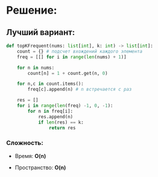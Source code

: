# Решение:

## Лучший вариант:

```python
def topKFrequent(nums: list[int], k: int) -> list[int]:
    count = {} # подсчет вхождений каждого элемента
    freq = [[] for i in range(len(nums) + 1)]

    for n in nums:
        count[n] = 1 + count.get(n, 0)

    for n,c in count.items():
        freq[c].append(n) # n встречается c раз

    res = []
    for i in range(len(freq) -1, 0, -1):
        for n in freq[i]:
            res.append(n)
            if len(res) == k:
                return res

```


### Сложность:
* Время: __O(n)__



* Пространство: __O(n)__